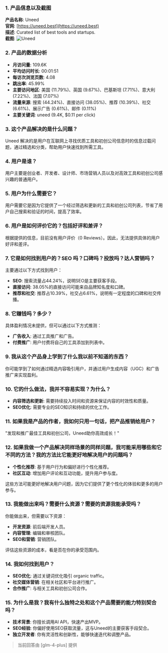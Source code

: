 ### 1. 产品信息以及截图

**产品名称**: Uneed  
**官网**: [https://uneed.best](https://uneed.best)  
**描述**: Curated list of best tools and startups.  
**截图**: ![Uneed](https://cdn-images.toolify.ai/170350402275239387.jpg)

### 2. 产品的数据分析

- **月访问量**: 109.6K
- **平均访问时长**: 00:01:51
- **每访次浏览页数**: 4.08
- **跳出率**: 45.99%
- **主要访问地区**: 美国 (11.79%)、英国 (9.67%)、巴基斯坦 (7.71%)、意大利 (7.22%)、法国 (7.07%)
- **流量来源**: 搜索 (44.24%)、直接访问 (38.05%)、推荐 (10.39%)、社交 (6.61%)、展示广告 (0.61%)、邮件 (0.11%)
- **主要关键词**: uneed (9.4K, $0.11 per click)

### 3. 这个产品解决的是什么问题？

Uneed 解决的是用户在互联网上寻找优质工具和初创公司信息时的信息过载问题，通过精选和分类，帮助用户快速找到所需工具。

### 4. 用户是谁？

用户主要是创业者、开发者、设计师、市场营销人员以及对高效工具和初创公司感兴趣的普通用户。

### 5. 用户为什么需要它？

用户需要它是因为它提供了一个经过筛选和更新的工具和初创公司列表，节省了用户自己搜索和验证的时间，提高了效率。

### 6. 用户是如何评价它的？包括好评和差评？

根据提供的信息，目前没有用户评价（0 Reviews）。因此，无法提供具体的用户好评和差评。

### 7. 它是如何找到用户的？SEO 吗？口碑吗？投放吗？达人营销吗？

主要通过以下方式找到用户：
- **SEO**: 搜索流量占44.24%，说明SEO是主要获客手段。
- **直接访问**: 38.05%的直接访问可能来自品牌知名度和口碑。
- **推荐和社交**: 推荐占10.39%，社交占6.61%，说明有一定程度的口碑和社交传播。

### 8. 它赚钱吗？多少？

具体盈利情况未提供，但可以通过以下方式推测：
- **广告收入**: 通过工具推广和广告。
- **付费推广**: 用户付费将自己的工具添加到列表中。

### 9. 我从这个产品身上学到了什么我以前不知道的东西？

你可能学到了如何通过精选内容吸引用户，并通过用户生成内容（UGC）和广告推广来实现盈利。

### 10. 它的什么做法，我并不容易实现？为什么？

- **内容筛选和更新**: 需要持续投入时间和资源来保证内容的时效性和质量。
- **SEO优化**: 需要专业的SEO知识和持续的优化工作。

### 11. 如果我是产品的作者，我如何只用一句话，把产品推销给用户？

"发现和推广最佳工具和初创公司，Uneed助你高效成长！"

### 12. 如果我做一个产品解决同样场景的同样问题，我可能采用哪些和它不同的方法？我的方法比它能更好地解决用户的问题吗？

- **个性化推荐**: 基于用户行为和偏好进行个性化推荐。
- **社区互动**: 增加用户评论和互动功能，提升用户参与度。

这些方法可能更好地解决用户问题，因为它们提供了更个性化的体验和更多的用户参与。

### 13. 我能做出来吗？需要什么资源？需要的资源我能承受吗？

你能做出来，但需要以下资源：
- **开发资源**: 前后端开发人员。
- **内容管理**: 编辑和审核团队。
- **SEO和营销**: 营销团队。

评估这些资源的成本，看是否在你的承受范围内。

### 14. 我如何找到用户？

- **SEO优化**: 通过关键词优化吸引 organic traffic。
- **社交媒体营销**: 在相关社区和平台进行推广。
- **合作推广**: 与相关工具和初创公司合作。

### 15. 为什么是我？我有什么独特之处和这个产品需要的能力特别契合吗？

- **技术背景**: 你擅长调用AI API，快速产出MVP。
- **SEO经验**: 你偏好使用SEO获取流量，这与Uneed的主要获客手段契合。
- **独立开发者**: 你有灵活性和创新性，能够快速迭代和调整产品。

> 当前回答由 [glm-4-plus] 提供